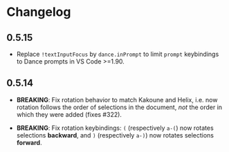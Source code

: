 # Changelog

## 0.5.15

- Replace `!textInputFocus` by `dance.inPrompt` to limit `prompt` keybindings to
  Dance prompts in VS Code >=1.90.

## 0.5.14

- **BREAKING**: Fix rotation behavior to match Kakoune and Helix, i.e. now
  rotation follows the order of selections in the document, _not_ the order in
  which they were added (fixes #322).

- **BREAKING**: Fix rotation keybindings: `(` (respectively `a-(`) now rotates
  selections **backward**, and `)` (respectively `a-)`) now rotates selections
  **forward**.
